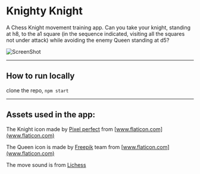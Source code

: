 # Knighty Knight

A Chess Knight movement training app. Can you take your knight, standing at h8, to the a1 square (in the sequence indicated, visiting all the squares not under attack) while avoiding the enemy Queen standing at d5?

![ScreenShot](https://raw.github.com/AliNisarAhmed/knighty-knight/master/assets/screenshot.png)

***

## How to run locally

clone the repo, `npm start`


***

## Assets used in the app:

The Knight icon made by [Pixel perfect](https://www.flaticon.com/authors/pixel-perfect) from [www.flaticon.com](www.flaticon.com)


The Queen icon is made by [Freepik](https://www.flaticon.com/authors/freepik) team from [www.flaticon.com](www.flaticon.com)

The move sound is from [Lichess](https://lichess.org)